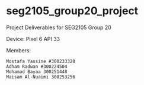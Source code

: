 # seg2105_group20_project
Project Deliverables for SEG2105 Group 20

Device: Pixel 6 API 33

Members:

    Mostafa Yassine #300233320
    Adham Radwan #300224504
    Mohamad Bayaa 300251448
    Maisam Al-Nuaimi 300253256
